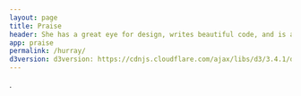 ```yaml
---
layout: page
title: Praise
header: She has a great eye for design, writes beautiful code, and is a pleasure to work with.												
app: praise
permalink: /hurray/
d3version: d3version: https://cdnjs.cloudflare.com/ajax/libs/d3/3.4.1/d3.min.js
---
```

.
<div id=landing></div>
